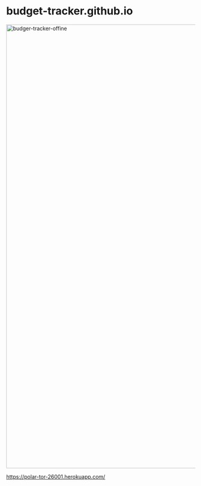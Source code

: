 # budget-tracker.github.io

<img width="1185" alt="budger-tracker-offine" src="https://user-images.githubusercontent.com/74234842/114549695-ad3da500-9ca4-11eb-84d3-13f78b775928.png">

https://polar-tor-26001.herokuapp.com/
